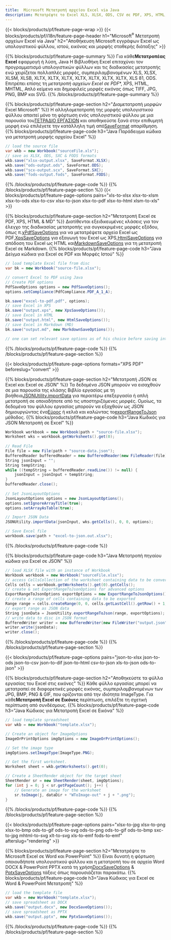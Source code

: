 ```yaml
---
title:  Microsoft Μετατροπή αρχείου Excel via Java
description: Μετατρέψτε το Excel XLS, XLSX, ODS, CSV σε PDF, XPS, HTML, JPEG, JPEG, JPEG, 438 με πολλές άλλες 334 δημοφιλείς μορφές και 076 076 81 κωδικός.
---
```

{{< blocks/products/pf/feature-page-wrap >}}
{{< blocks/products/pf/i18n/feature-page-header h1="Microsoft<sup>&reg;</sup> Μετατροπή αρχείων Excel via Java" h2="Αποθήκευση Microsoft εγγράφων Excel ως υπολογιστικού φύλλου, ιστού, εικόνας και μορφής σταθερής διάταξης" >}}

{{% blocks/products/pf/feature-page-summary %}}
 Για κάθε**Μετατροπέας Excel** εφαρμογή ή λύση, Java Η Βιβλιοθήκη Excel επιταχύνει τον προγραμματισμό υπολογιστικών φύλλων και τις διαδικασίες μετατροπής ενώ χειρίζεται πολλαπλές μορφές, συμπεριλαμβανομένων XLS, XLSX, XLSM, XLSB, XLTX, XLTX, XLTX, XLTX, XLTX, XLTX, XLTX, XLS 81, ODS. Επιτρέπει επίσης τη *μετατροπή αρχείων Excel σε PDF**, XPS, HTML, MHTML, Απλό κείμενο και δημοφιλείς μορφές εικόνας όπως TIFF, JPG, PNG, BMP και SVG.
{{% /blocks/products/pf/feature-page-summary %}}

{{% blocks/products/pf/feature-page-section h2="Διαμετατροπή μορφών Excel Microsoft" %}}
 Η αλληλομετατροπή της μορφής υπολογιστικού φύλλου απαιτεί μόνο τη φόρτωση ενός υπολογιστικού φύλλου με μια παρουσία του[ΤΕΤΡΑΔΙΟ ΕΡΓΑΣΙΩΝ](https://reference.aspose.com/cells/java/com.aspose.cells/Workbook) και αποθηκεύστε ξανά στην επιθυμητή μορφή ενώ επιλέγετε την κατάλληλη τιμή από[SaveFormat](https://reference.aspose.com/cells/java/com.aspose.cells/SaveFormat) απαρίθμηση.
{{% blocks/products/pf/feature-page-code h3="Java Παράδειγμα κώδικα για μετατροπή μορφής αρχείου Excel" %}}

```cs
// load the source file
var wkb = new Workbook("sourceFile.xls");
// save as XLSX, ODS, SXC & FODS formats
wkb.save("xlsx-output.xlsx", SaveFormat.XLSX);
wkb.save("ods-output.ods", SaveFormat.ODS);
wkb.save("scx-output.scx", SaveFormat.SXC);
wkb.save("fods-output.fods", SaveFormat.FODS);
```
{{% /blocks/products/pf/feature-page-code %}}
{{% /blocks/products/pf/feature-page-section %}}
{{< blocks/products/pf/feature-page-options pairs="xls-to-xlsx xlsx-to-xlsm xlsx-to-ods xlsx-to-csv xlsx-to-json xlsx-to-pdf xlsx-to-html xlsm-to-xls" >}}


{{% blocks/products/pf/feature-page-section h2="Μετατροπή Excel σε PDF, XPS, HTML & MD" %}}
 Διατίθενται εξειδικευμένες κλάσεις για τον έλεγχο της διαδικασίας μετατροπής για συγκεκριμένες μορφές εξόδου, όπως π.χ[PdfSaveOptions](https://reference.aspose.com/cells/java/com.aspose.cells/PdfSaveOptions) για να μετατρέψετε αρχεία Excel ως PDF,[XpsSaveOptions](https://reference.aspose.com/cells/java/com.aspose.cells/XpsSaveOptions) για εξαγωγή του Excel ως XPS,[HtmlSaveOptions](https://reference.aspose.com/cells/java/com.aspose.cells/HtmlSaveOptions) για απόδοση του Excel ως HTML και[MarkdownSaveOptions](https://reference.aspose.com/cells/java/com.aspose.cells/MarkdownSaveOptions) για τη μετατροπή Excel σε Markdown.
{{% blocks/products/pf/feature-page-code h3="Java Δείγμα κώδικα για Excel σε PDF και Μορφές Ιστού" %}}

```cs
// load template Excel file from disc
var bk = new Workbook("source-file.xlsx");

// convert Excel to PDF using Java
// Create PDF options
PdfSaveOptions options = new PdfSaveOptions();
options.setCompliance(PdfCompliance.PDF_A_1_A);

bk.save("excel-to-pdf.pdf", options);
// save Excel in XPS
bk.save("output.xps", new XpsSaveOptions());
// save Excel in HTML
bk.save("output.html", new HtmlSaveOptions());
// save Excel in Markdown (MD)
bk.save("output.md", new MarkdownSaveOptions());

// one can set relevant save options as of his choice before saving into relevant format
```
{{% /blocks/products/pf/feature-page-code %}}
{{% /blocks/products/pf/feature-page-section %}}

{{< blocks/products/pf/feature-page-options formats="XPS PDF" beforeslug="convert" >}}

{{% blocks/products/pf/feature-page-section h2="Μετατροπή JSON σε Excel και Excel σε JSON" %}}
 Τα δεδομένα JSON μπορούν να εισαχθούν σε μια παρουσία της κλάσης Βιβλίο εργασίας με τη βοήθεια[JSONUtility.importData](https://reference.aspose.com/cells/java/com.aspose.cells/jsonutility#importData) για περαιτέρω επεξεργασία ή απλή μετατροπή σε οποιαδήποτε από τις υποστηριζόμενες μορφές. Ομοίως, τα δεδομένα του φύλλου εργασίας μπορούν να εξαχθούν ως JSON δημιουργώντας ένα[Εύρος](https://reference.aspose.com/cells/java/com.aspose.cells/range) ή κελιά και καλώντας το[exportRangeToJson](https://reference.aspose.com/cells/java/com.aspose.cells/jsonutility) μέθοδος.
{{% blocks/products/pf/feature-page-code h3="Java Κωδικός για JSON Μετατροπή σε Excel" %}}
```cs
Workbook workbook = new Workbook(path + "source-file.xlsx");
Worksheet wks = workbook.getWorksheets().get(0);
		
// Read File
File file = new File(path + "source-data.json");
BufferedReader bufferedReader = new BufferedReader(new FileReader(file));
String jsonInput = "";
String tempString;
while ((tempString = bufferedReader.readLine()) != null) {
	jsonInput = jsonInput + tempString; 
}
bufferedReader.close();
							
// Set JsonLayoutOptions
JsonLayoutOptions options = new JsonLayoutOptions();
options.setIgnoreArrayTitle(true);
options.setArrayAsTable(true);

// Import JSON Data
JSONUtility.importData(jsonInput, wks.getCells(), 0, 0, options);

// Save Excel file
workbook.save(path + "excel-to-json.out.xlsx");
```
{{% /blocks/products/pf/feature-page-code %}}

{{% blocks/products/pf/feature-page-code h3="Java Μετατροπή πηγαίου κώδικα για Excel σε JSON" %}}
```cs
// load XLSX file with an instance of Workbook
Workbook workbook = new Workbook("sourceFile.xlsx");
// access CellsCollection of the worksheet containing data to be converted
Cells cells = workbook.getWorksheets().get(0).getCells();
// create & set ExportRangeToJsonOptions for advanced options
ExportRangeToJsonOptions exportOptions = new ExportRangeToJsonOptions();
// create a range of cells containing data to be exported
Range range = cells.createRange(0, 0, cells.getLastCell().getRow() + 1, cells.getLastCell().getColumn() + 1);
// export range as JSON data
String jsonData = JsonUtility.exportRangeToJson(range, exportOptions);
// write data to disc in JSON format
BufferedWriter writer = new BufferedWriter(new FileWriter("output.json"));
writer.write(jsonData);
writer.close();    
```
{{% /blocks/products/pf/feature-page-code %}}
{{% /blocks/products/pf/feature-page-section %}}

{{< blocks/products/pf/feature-page-options pairs="json-to-xlsx json-to-ods json-to-csv json-to-dif json-to-html csv-to-json xls-to-json ods-to-json" >}}

{{% blocks/products/pf/feature-page-section h2="Αποθηκεύστε τα φύλλα εργασίας του Excel στις εικόνες" %}}
 Κάθε φύλλο εργασίας μπορεί να μετατραπεί σε διαφορετικές μορφές εικόνας, συμπεριλαμβανομένων των JPG, BMP, PNG & GIF, που ορίζονται από την ιδιότητα ImageType. Για κάθε**Μετατροπή Excel σε Εικόνες** περίπτωση, επιλέξτε τη σχετική περίπτωση από συνδέσμους.
{{% blocks/products/pf/feature-page-code h3="Java Κώδικας για Μετατροπή Excel σε Εικόνα" %}}
```cs
// load template spreadsheet
var wkb = new Workbook("template.xlsx");

// Create an object for ImageOptions
ImageOrPrintOptions imgOptions = new ImageOrPrintOptions();

// Set the image type
imgOptions.setImageType(ImageType.PNG);

// Get the first worksheet.
Worksheet sheet = wkb.getWorksheets().get(0);

// Create a SheetRender object for the target sheet
SheetRender sr = new SheetRender(sheet, imgOptions);
for (int j = 0; j < sr.getPageCount(); j++) {
	// Generate an image for the worksheet
	sr.toImage(j, dataDir + "WToImage-out" + j + ".png");
}
```
{{% /blocks/products/pf/feature-page-code %}}
{{% /blocks/products/pf/feature-page-section %}}

{{< blocks/products/pf/feature-page-options pairs="xlsx-to-jpg xlsx-to-png xlsx-to-bmp ods-to-gif ods-to-svg ods-to-png ods-to-gif ods-to-bmp sxc-to-jpg mhtml-to-svg xlt-to-svg xls-to-emf fods-to-emf" afterslug="rendering" >}}

{{% blocks/products/pf/feature-page-section h2="Μετατρέψτε το Microsoft Excel σε Word και PowerPoint" %}}
 Είναι δυνατή η φόρτωση οποιουδήποτε υπολογιστικού φύλλου και η μετατροπή του σε αρχεία Word DOCX & PowerPoint PPTX κατά τη χρήση[DocxSaveOptions](https://reference.aspose.com/cells/java/com.aspose.cells/DocxSaveOptions) & [PptxSaveOptions](https://reference.aspose.com/cells/java/com.aspose.cells/PptxSaveOptions) τάξεις όπως παρουσιάζεται παρακάτω.
{{% blocks/products/pf/feature-page-code h3="Java Κώδικας για Excel σε Word & PowerPoint Μετατροπή" %}}
```cs
// load the template file
var wkb = new Workbook("template.xlsx");
// save spreadsheet as DOCX
wkb.save("output.docx", new DocxSaveOptions());
// save spreadsheet as PPTX
wkb.save("output.pptx", new PptxSaveOptions());
```
{{% /blocks/products/pf/feature-page-code %}}
{{% /blocks/products/pf/feature-page-section %}}
